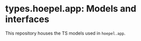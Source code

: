 # types.hoepel.app: Models and interfaces

This repository houses the TS models used in `hoepel.app`. 


